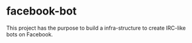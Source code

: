 facebook-bot
============

This project has the purpose to build a infra-structure to create IRC-like bots on Facebook.